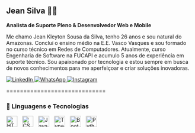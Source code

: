 ## Jean Silva 👨‍💻

**Analista de Suporte Pleno & Desenvolvedor Web e Mobile**

Me chamo Jean Kleyton Sousa da Silva, tenho 26 anos e sou natural do Amazonas. Concluí o ensino médio na E.E. Vasco Vasques e sou formado no curso técnico em Redes de Computadores. Atualmente, curso Engenharia de Software na FUCAPI e acumulo 5 anos de experiência em suporte técnico. Sou apaixonado por tecnologia e estou sempre em busca de novos conhecimentos para me aperfeiçoar e criar soluções inovadoras.

<p align="start">
  <a href="https://www.linkedin.com/in/jean-kleyton-003b74236" target="_blank">
    <img
      alt="LinkedIn"
      title="Acessar meu LinkedIn"
      src="https://img.shields.io/badge/LinkedIn-0A66C2?style=for-the-badge&logo=linkedin&logoColor=white"
    />
  </a>
  
  <a href="https://wa.me/5592981146482" target="_blank">
    <img
      alt="WhatsApp"
      title="Me chame no WhatsApp Profissional"
      src="https://img.shields.io/badge/WhatsApp-25D366?style=for-the-badge&logo=whatsapp&logoColor=white"
    />
  </a>
  
  <a href="https://www.instagram.com/jean_kleyton19" target="_blank">
    <img
      alt="Instagram"
      title="Meu Perfil no Instagram"
      src="https://img.shields.io/badge/Instagram-E4405F?style=for-the-badge&logo=instagram&logoColor=white"
    />
  </a>
</p>

=============================

### 🤖 Linguagens e Tecnologias

<img 
    align="left" 
    alt="HTML"
    title="HTML" 
    width="30px" 
    style="padding-right: 10px;" 
    src="https://cdn.jsdelivr.net/gh/devicons/devicon@latest/icons/html5/html5-original.svg" 
/>
<img 
    align="left" 
    alt="CSS" 
    title="CSS"
    width="30px" 
    style="padding-right: 10px;" 
    src="https://cdn.jsdelivr.net/gh/devicons/devicon@latest/icons/css3/css3-original.svg" 
/>
<img 
    align="left" 
    alt="JavaScript" 
    title="JavaScript"
    width="30px" 
    style="padding-right: 10px;" 
    src="https://cdn.jsdelivr.net/gh/devicons/devicon@latest/icons/javascript/javascript-original.svg" 
/>
<img 
    align="left" 
    alt="TypeScript"
    title="TypeScript" 
    width="30px" 
    style="padding-right: 10px;" 
    src="https://cdn.jsdelivr.net/gh/devicons/devicon@latest/icons/typescript/typescript-original.svg" 
    />
    <img 
    align="left" 
    alt="Bootstrap"
    title="Bootstrap" 
    width="30px" 
    style="padding-right: 10px;" 
    src="https://cdn.jsdelivr.net/gh/devicons/devicon@latest/icons/bootstrap/bootstrap-original.svg" 
/>
<img 
    align="left" 
    alt="Python" 
    title="Python"
    width="30px" 
    style="padding-right: 10px;" 
    src="https://cdn.jsdelivr.net/gh/devicons/devicon@latest/icons/python/python-original.svg" 
/>
